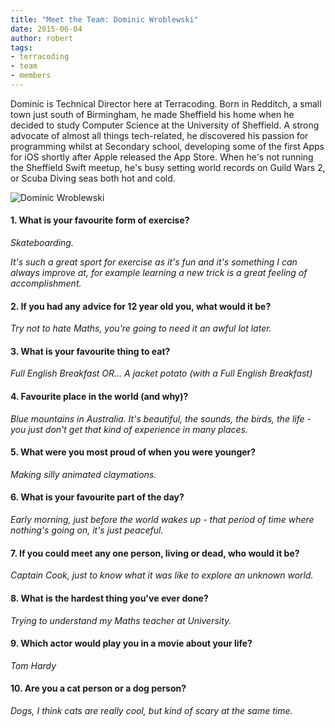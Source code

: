 ```yaml
---
title: "Meet the Team: Dominic Wroblewski"
date: 2015-06-04
author: robert
tags:
- terracoding
- team
- members
---
```


Dominic is Technical Director here at Terracoding. Born in Redditch, a small town just south of Birmingham, he made Sheffield his home when he decided to study Computer Science at the University of Sheffield. A strong advocate of almost all things tech-related, he discovered his passion for programming whilst at Secondary school, developing some of the first Apps for iOS shortly after Apple released the App Store. When he's not running the Sheffield Swift meetup, he's busy setting world records on Guild Wars 2, or Scuba Diving seas both hot and cold.

<img src="/blog/meet-the-team-dominic-wroblewski/dominic-diving.png" alt="Dominic Wroblewski" style="margin-left: auto; margin-right: auto">

#### 1. What is your favourite form of exercise?
_Skateboarding._

_It's such a great sport for exercise as it's fun and it's something I can always improve at, for example learning a new trick is a great feeling of accomplishment._

#### 2. If you had any advice for 12 year old you, what would it be?
_Try not to hate Maths, you're going to need it an awful lot later._

#### 3. What is your favourite thing to eat?
_Full English Breakfast OR... A jacket potato (with a Full English Breakfast)_

#### 4. Favourite place in the world (and why)?
_Blue mountains in Australia. It's beautiful, the sounds, the birds, the life - you just don't get that kind of experience in many places._

#### 5. What were you most proud of when you were younger?
_Making silly animated claymations._

#### 6. What is your favourite part of the day?
_Early morning, just before the world wakes up - that period of time where nothing's going on, it's just peaceful._

#### 7. If you could meet any one person, living or dead, who would it be?
_Captain Cook, just to know what it was like to explore an unknown world._

#### 8. What is the hardest thing you've ever done?
_Trying to understand my Maths teacher at University._

#### 9. Which actor would play you in a movie about your life?
_Tom Hardy_

#### 10. Are you a cat person or a dog person?
_Dogs, I think cats are really cool, but kind of scary at the same time._

